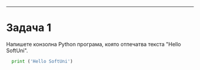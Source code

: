 ---
# Задача 1

Напишете конзолна Python програма, която отпечатва текста "Hello SoftUni".

```python
  print ('Hello SoftUni')
```

